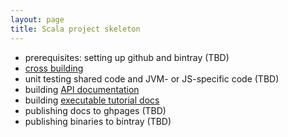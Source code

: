 ```yaml
---
layout: page
title: Scala project skeleton
---
```



-   prerequisites:  setting up github and bintray (TBD)
-   [cross building](xbuild)
-   unit testing shared code and JVM- or JS-specific code (TBD)
-   building [API documentation](apidocs)
-   building [executable tutorial docs](tut)
-   publishing docs to ghpages (TBD)
-   publishing binaries to bintray (TBD)
